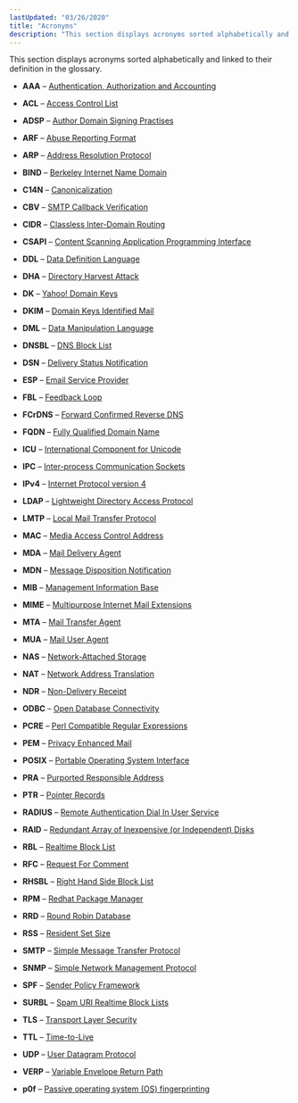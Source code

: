 ```yaml
---
lastUpdated: "03/26/2020"
title: "Acronyms"
description: "This section displays acronyms sorted alphabetically and linked to their definition in the glossary AAA Authentication Authorization and Accounting ACL Access Control List ADSP Author Domain Signing Practises ARF Abuse Reporting Format ARP Address Resolution Protocol BIND Berkeley Internet Name Domain C 14 N Canonicalization CBV SMTP Callback Verification CIDR..."
---
```


This section displays acronyms sorted alphabetically and linked to their definition in the glossary.

*   **AAA** – [Authentication, Authorization and Accounting](/momentum/3/3-reference/3-reference-glossary#gloss-aaa)

*   **ACL** – [Access Control List](/momentum/3/3-reference/3-reference-glossary#gloss-acl)

*   **ADSP** – [Author Domain Signing Practises](/momentum/3/3-reference/3-reference-glossary#gloss-adsp)

*   **ARF** – [Abuse Reporting Format](/momentum/3/3-reference/3-reference-glossary#gloss-arf)

*   **ARP** – [Address Resolution Protocol](/momentum/3/3-reference/3-reference-glossary#gloss-arp)

*   **BIND** – [Berkeley Internet Name Domain](/momentum/3/3-reference/3-reference-glossary#gloss-bind)

*   **C14N** – [Canonicalization](/momentum/3/3-reference/3-reference-glossary#gloss-c14n)

*   **CBV** – [SMTP Callback Verification](/momentum/3/3-reference/3-reference-glossary#gloss-smtp-cbv)

*   **CIDR** – [Classless Inter-Domain Routing](/momentum/3/3-reference/3-reference-glossary#gloss-cidr)

*   **CSAPI** – [Content Scanning Application Programming Interface](/momentum/3/3-reference/3-reference-glossary#gloss-csapi)

*   **DDL** – [Data Definition Language](/momentum/3/3-reference/3-reference-glossary#gloss-ddl)

*   **DHA** – [Directory Harvest Attack](/momentum/3/3-reference/3-reference-glossary#gloss-dha)

*   **DK** – [Yahoo! Domain Keys](/momentum/3/3-reference/3-reference-glossary#gloss-dk)

*   **DKIM** – [Domain Keys Identified Mail](/momentum/3/3-reference/3-reference-glossary#gloss-dkim)

*   **DML** – [Data Manipulation Language](/momentum/3/3-reference/3-reference-glossary#gloss-dml)

*   **DNSBL** – [DNS Block List](/momentum/3/3-reference/3-reference-glossary#gloss-dnsbl)

*   **DSN** – [Delivery Status Notification](/momentum/3/3-reference/3-reference-glossary#gloss-dsn)

*   **ESP** – [Email Service Provider](/momentum/3/3-reference/3-reference-glossary#gloss-esp)

*   **FBL** – [Feedback Loop](/momentum/3/3-reference/3-reference-glossary#gloss-fbl)

*   **FCrDNS** – [Forward Confirmed Reverse DNS](/momentum/3/3-reference/3-reference-glossary#gloss-fcrdns)

*   **FQDN** – [Fully Qualified Domain Name](/momentum/3/3-reference/3-reference-glossary#gloss-fqdn)

*   **ICU** – [International Component for Unicode](/momentum/3/3-reference/3-reference-glossary#gloss-icu)

*   **IPC** – [Inter-process Communication Sockets](/momentum/3/3-reference/3-reference-glossary#gloss-ipc)

*   **IPv4** – [Internet Protocol version 4](/momentum/3/3-reference/3-reference-glossary#gloss-ipv4)

*   **LDAP** – [Lightweight Directory Access Protocol](/momentum/3/3-reference/3-reference-glossary#gloss-ldap)

*   **LMTP** – [Local Mail Transfer Protocol](/momentum/3/3-reference/3-reference-glossary#gloss-lmtp)

*   **MAC** – [Media Access Control Address](/momentum/3/3-reference/3-reference-glossary#gloss-mac)

*   **MDA** – [Mail Delivery Agent](/momentum/3/3-reference/3-reference-glossary#gloss-mda)

*   **MDN** – [Message Disposition Notification](/momentum/3/3-reference/3-reference-glossary#gloss-mdn)

*   **MIB** – [Management Information Base](/momentum/3/3-reference/3-reference-glossary#gloss-mib)

*   **MIME** – [Multipurpose Internet Mail Extensions](/momentum/3/3-reference/3-reference-glossary#gloss-mime)

*   **MTA** – [Mail Transfer Agent](/momentum/3/3-reference/3-reference-glossary#gloss-mta)

*   **MUA** – [Mail User Agent](/momentum/3/3-reference/3-reference-glossary#gloss-mua)

*   **NAS** – [Network-Attached Storage](/momentum/3/3-reference/3-reference-glossary#gloss-nas)

*   **NAT** – [Network Address Translation](/momentum/3/3-reference/3-reference-glossary#gloss-nat)

*   **NDR** – [Non-Delivery Receipt](/momentum/3/3-reference/3-reference-glossary#gloss-ndr)

*   **ODBC** – [Open Database Connectivity](/momentum/3/3-reference/3-reference-glossary#gloss-odbc)

*   **PCRE** – [Perl Compatible Regular Expressions](/momentum/3/3-reference/3-reference-glossary#gloss-prce)

*   **PEM** – [Privacy Enhanced Mail](/momentum/3/3-reference/3-reference-glossary#gloss-pem)

*   **POSIX** – [Portable Operating System Interface](/momentum/3/3-reference/3-reference-glossary#gloss-posix)

*   **PRA** – [Purported Responsible Address](/momentum/3/3-reference/3-reference-glossary#gloss-pra)

*   **PTR** – [Pointer Records](/momentum/3/3-reference/3-reference-glossary#gloss-ptr)

*   **RADIUS** – [Remote Authentication Dial In User Service](/momentum/3/3-reference/3-reference-glossary#gloss-radius)

*   **RAID** – [Redundant Array of Inexpensive (or Independent) Disks](glossary#gloss-raid "Redundant Array of Inexpensive (or Independent) Disks")

*   **RBL** – [Realtime Block List](/momentum/3/3-reference/3-reference-glossary#gloss-rbl)

*   **RFC** – [Request For Comment](/momentum/3/3-reference/3-reference-glossary#gloss-rfc)

*   **RHSBL** – [Right Hand Side Block List](/momentum/3/3-reference/3-reference-glossary#gloss-rhsbl)

*   **RPM** – [Redhat Package Manager](/momentum/3/3-reference/3-reference-glossary#gloss-rpm)

*   **RRD** – [Round Robin Database](/momentum/3/3-reference/3-reference-glossary#gloss-rrd)

*   **RSS** – [Resident Set Size](/momentum/3/3-reference/3-reference-glossary#gloss-rss)

*   **SMTP** – [Simple Message Transfer Protocol](/momentum/3/3-reference/3-reference-glossary#gloss-smtp)

*   **SNMP** – [Simple Network Management Protocol](/momentum/3/3-reference/3-reference-glossary#gloss-snmp)

*   **SPF** – [Sender Policy Framework](/momentum/3/3-reference/3-reference-glossary#gloss-spf)

*   **SURBL** – [Spam URI Realtime Block Lists](/momentum/3/3-reference/3-reference-glossary#gloss-surbl)

*   **TLS** – [Transport Layer Security](/momentum/3/3-reference/3-reference-glossary#gloss-tls)

*   **TTL** – [Time-to-Live](/momentum/3/3-reference/3-reference-glossary#gloss-ttl)

*   **UDP** – [User Datagram Protocol](/momentum/3/3-reference/3-reference-glossary#gloss-udp)

*   **VERP** – [Variable Envelope Return Path](/momentum/3/3-reference/3-reference-glossary#pe2-verp)

*   **p0f** – [Passive operating system (OS) fingerprinting](glossary#gloss-p0f "Passive operating system (OS) fingerprinting")